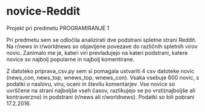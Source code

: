 # novice-Reddit
Projekt pri predmetu PROGRAMIRANJE 1

Pri predmetu sem se odločila analizirati dve podstrani spletne strani Reddit. Na r/news in r/worldnews so objavljene povezave do različnih spletnih virov novic. Zanimalo me je, kateri viri prevladujejo na kateri podstrani, katere novice so najbolj popularne in najbolj komentirane.

Z datoteko priprava_csv.py sem si pomagala ustvariti 4 csv datoteke novic (news_con, news_top, wnews_top, wnews_con). Vsaka vsebuje 600 novic, s podatki o naslovu, viru, oceni in številu komentarjev. Vse novice so uvrščene na strani najboljše vseh časov, razlikujejo se po vrsti(najboljše ali kontraverzno) in podstrani (r/news ali r/worldnews). Podatki so bili pobrani 17.2.2016.
